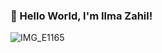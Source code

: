 ###  👋 Hello World, I'm Ilma Zahil!
![IMG_E1165](https://user-images.githubusercontent.com/66563618/111419206-10243680-870f-11eb-8220-c11a429a5e87.JPG)




